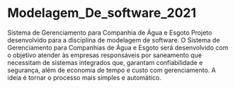 # Modelagem_De_software_2021
Sistema  de Gerenciamento para Companhia de Água e Esgoto
Projeto desenvolvido para a disciplina de modelagem de software.
O Sistema de Gerenciamento para Companhias de Água e Esgoto será desenvolvido com o 
objetivo atender às empresas responsáveis por saneamento que necessitam de sistemas 
integrados que, garantam confiabilidade e segurança, além de economia de tempo e custo com 
gerenciamento. A ideia é tornar o processo mais simples e automático.
